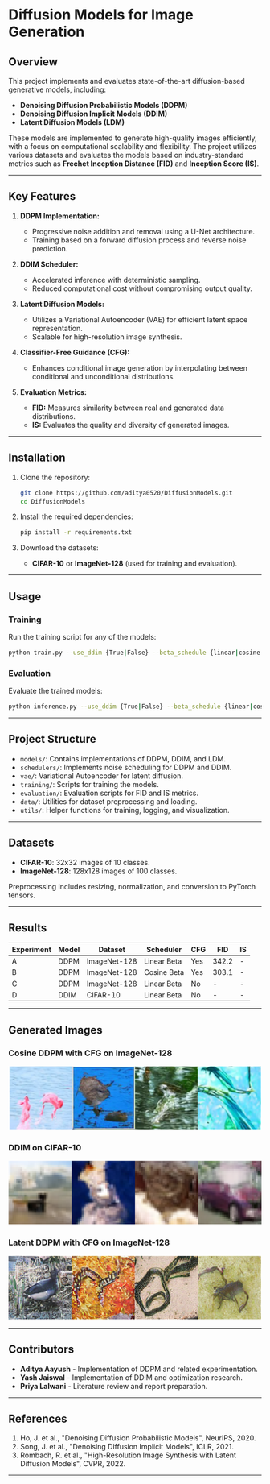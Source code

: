 # Diffusion Models for Image Generation

## Overview

This project implements and evaluates state-of-the-art diffusion-based generative models, including:
- **Denoising Diffusion Probabilistic Models (DDPM)**
- **Denoising Diffusion Implicit Models (DDIM)**
- **Latent Diffusion Models (LDM)**

These models are implemented to generate high-quality images efficiently, with a focus on computational scalability and flexibility. The project utilizes various datasets and evaluates the models based on industry-standard metrics such as **Frechet Inception Distance (FID)** and **Inception Score (IS)**.

---

## Key Features

1. **DDPM Implementation:**
   - Progressive noise addition and removal using a U-Net architecture.
   - Training based on a forward diffusion process and reverse noise prediction.

2. **DDIM Scheduler:**
   - Accelerated inference with deterministic sampling.
   - Reduced computational cost without compromising output quality.

3. **Latent Diffusion Models:**
   - Utilizes a Variational Autoencoder (VAE) for efficient latent space representation.
   - Scalable for high-resolution image synthesis.

4. **Classifier-Free Guidance (CFG):**
   - Enhances conditional image generation by interpolating between conditional and unconditional distributions.

5. **Evaluation Metrics:**
   - **FID:** Measures similarity between real and generated data distributions.
   - **IS:** Evaluates the quality and diversity of generated images.

---

## Installation

1. Clone the repository:
   ```bash
   git clone https://github.com/aditya0520/DiffusionModels.git
   cd DiffusionModels
   ```

2. Install the required dependencies:
   ```bash
   pip install -r requirements.txt
   ```

3. Download the datasets:
   - **CIFAR-10** or **ImageNet-128** (used for training and evaluation).

---

## Usage

### Training
Run the training script for any of the models:
```bash
python train.py --use_ddim {True|False} --beta_schedule {linear|cosine|sigmoid}
```

### Evaluation
Evaluate the trained models:
```bash
python inference.py --use_ddim {True|False} --beta_schedule {linear|cosine|sigmoid}
```

---

## Project Structure

- `models/`: Contains implementations of DDPM, DDIM, and LDM.
- `schedulers/`: Implements noise scheduling for DDPM and DDIM.
- `vae/`: Variational Autoencoder for latent diffusion.
- `training/`: Scripts for training the models.
- `evaluation/`: Evaluation scripts for FID and IS metrics.
- `data/`: Utilities for dataset preprocessing and loading.
- `utils/`: Helper functions for training, logging, and visualization.

---

## Datasets

- **CIFAR-10**: 32x32 images of 10 classes.
- **ImageNet-128**: 128x128 images of 100 classes.

Preprocessing includes resizing, normalization, and conversion to PyTorch tensors.

---

## Results

| Experiment | Model | Dataset     | Scheduler       | CFG | FID   | IS    |
|------------|-------|-------------|-----------------|-----|-------|-------|
| A          | DDPM  | ImageNet-128 | Linear Beta    | Yes | 342.2 | -     |
| B          | DDPM  | ImageNet-128 | Cosine Beta    | Yes | 303.1 | -     |
| C          | DDPM  | ImageNet-128 | Linear Beta    | No  | -     | -     |
| D          | DDIM  | CIFAR-10     | Linear Beta    | No  | -     | -     |

---

## Generated Images

### Cosine DDPM with CFG on ImageNet-128
![Cosine DDPM with CFG on ImageNet-128](images/DDPM-CFG.png)

### DDIM on CIFAR-10
![DDIM on CIFAR-10](images/DDIM.png)

### Latent DDPM with CFG on ImageNet-128
![Latent DDPM with CFG on ImageNet-128](images/Latent-DDPM-CFG.png)

---

## Contributors

- **Aditya Aayush** - Implementation of DDPM and related experimentation.
- **Yash Jaiswal** - Implementation of DDIM and optimization research.
- **Priya Lalwani** - Literature review and report preparation.

---

## References

1. Ho, J. et al., "Denoising Diffusion Probabilistic Models", NeurIPS, 2020.
2. Song, J. et al., "Denoising Diffusion Implicit Models", ICLR, 2021.
3. Rombach, R. et al., "High-Resolution Image Synthesis with Latent Diffusion Models", CVPR, 2022.

---


